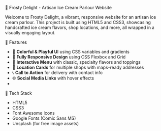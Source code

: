 🍨 Frosty Delight - Artisan Ice Cream Parlour Website

Welcome to Frosty Delight, a vibrant, responsive website for an artisan ice cream parlour. This project is built using HTML5 and CSS3, showcasing handcrafted ice cream flavors, shop locations, and more, all wrapped in a visually engaging layout.

🌟 Features

- 🎨 **Colorful & Playful UI** using CSS variables and gradients
- 📱 **Fully Responsive Design** using CSS Flexbox and Grid
- 🍦 **Interactive Menu** with classic, specialty flavors and toppings
- 📍 **Location Cards** for multiple shops with maps-ready addresses
- 📞 **Call to Action** for delivery with contact info
- 🌐 **Social Media Links** with hover effects
- 
🧰 Tech Stack

- HTML5
- CSS3
- Font Awesome Icons
- Google Fonts (Comic Sans MS)
- Unsplash (for free image assets)
